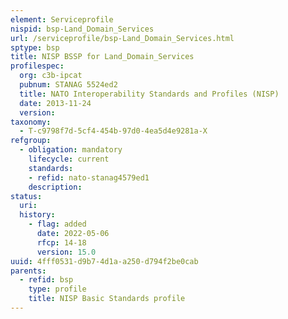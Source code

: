 ```yaml
---
element: Serviceprofile
nispid: bsp-Land_Domain_Services
url: /serviceprofile/bsp-Land_Domain_Services.html
sptype: bsp
title: NISP BSSP for Land_Domain_Services
profilespec:
  org: c3b-ipcat
  pubnum: STANAG 5524ed2
  title: NATO Interoperability Standards and Profiles (NISP)
  date: 2013-11-24
  version: 
taxonomy:
  - T-c9798f7d-5cf4-454b-97d0-4ea5d4e9281a-X
refgroup:
  - obligation: mandatory
    lifecycle: current
    standards: 
    - refid: nato-stanag4579ed1
    description: 
status:
  uri: 
  history: 
    - flag: added
      date: 2022-05-06
      rfcp: 14-18
      version: 15.0
uuid: 4fff0531-d9b7-4d1a-a250-d794f2be0cab
parents:
  - refid: bsp
    type: profile
    title: NISP Basic Standards profile
---
```

